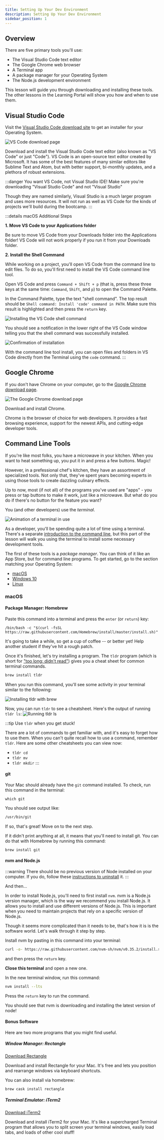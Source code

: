 ```yaml
---
title: Setting Up Your Dev Environment
description: Setting Up Your Dev Environment
sidebar_position: 1
---
```


## Overview

There are five primary tools you'll use:

- The Visual Studio Code text editor
- The Google Chrome web browser
- A Terminal app
- A package manager for your Operating System
- The Node.js development environment

This lesson will guide you through downloading and installing these tools. The other lessons in the Learning Portal will show you how and when to use them.

## Visual Studio Code

Visit the [Visual Studio Code download site](https://code.visualstudio.com/download) to get an installer for your Operating System.

![VS Code download page](./vscode-site.png)

Download and install the Visual Studio Code text editor (also known as "VS Code" or just "Code"). VS Code is an open-source text editor created by Microsoft. It has some of the best features of many similar editors like Sublime Text and Atom, but with better support, bi-monthly updates, and a plethora of robust extensions.

:::danger You want VS Code, not Visual Studio IDE!
Make sure you're downloading "Visual Studio Code" and not "Visual Studio"

Though they are named similarly, Visual Studio is a much larger program and uses more resources. It will not run as well as VS Code for the kinds of projects we'll build during the bootcamp.
:::

:::details macOS Additional Steps

**1. Move VS Code to your Applications folder**

Be sure to move VS Code from your Downloads folder into the Applications folder! VS Code will not work properly if you run it from your Downloads folder.

**2. Install the Shell Command**

While working on a project, you'll open VS Code from the command line to edit files. To do so, you'll first need to install the VS Code command line tool.

Open VS Code and press `Command + Shift + p` (that is, press these three keys at the same time: `Command`, `Shift`, and `p`) to open the Command Palette.

In the Command Palette, type the text "shell command". The top result should be `Shell command: Install 'code' command in PATH`. Make sure this result is highlighted and then press the `return` key.

![Installing the VS Code shell command](./install-code-command.png)

You should see a notification in the lower right of the VS Code window telling you that the shell command was successfully installed.

![Confirmation of installation](./success-install-code.png)

With the command line tool install, you can open files and folders in VS Code directly from the Terminal using the `code` command.
:::

## Google Chrome

If you don't have Chrome on your computer, go to the [Google Chrome download page](https://www.google.com/chrome/).

![The Google Chrome download page](./chrome-site.png)

Download and install Chrome.

Chrome is the browser of choice for web developers. It provides a fast browsing experience, support for the newest APIs, and cutting-edge developer tools.

## Command Line Tools

If you're like most folks, you have a microwave in your kitchen. When you want to heat something up, you put it in and press a few buttons. Magic!

However, in a prefessional chef's kitchen, they have an assortment of specialized tools. Not only that, they've spent years becoming experts in using those tools to create dazzling culinary effects.

Up to now, most (if not all) of the programs you've used are "apps" - you press or tap buttons to make it work, just like a microwave. But what do you do if there's no button for the feature you want?

You (and other developers) use the _terminal_.

![Animation of a terminal in use](./terminal-cowsay.gif)

As a developer, you'll be spending quite a lot of time using a terminal. There's a separate [introduction to the command line](/lessons/dev-fundamentals/cli-101/#learning-objectives), but this part of the lesson will walk you using the terminal to install some necessary development tools.

The first of these tools is a _package manager_. You can think of it like an App Store, but for command line programs.
To get started, go to the section matching your Operating System:

- [macOS](#macos)
- [Windows 10](#windows-10)
- [Linux](#linux)

### macOS

#### Package Manager: Homebrew

Paste this command into a terminal and press the `enter` (or `return`) key:

```
/bin/bash -c "$(curl -fsSL https://raw.githubusercontent.com/Homebrew/install/master/install.sh)"
```

It's going to take a while, so get a cup of coffee -- or better yet! Help another student if they've hit a rough patch.

Once it's finished, let's try installing a program. The `tldr` program (which is short for ["too long; didn't read"](https://en.wikipedia.org/wiki/Wikipedia:Too_long;_didn%27t_read)) gives you a cheat sheet for common terminal commands.

```sh
brew install tldr
```

When you run this command, you'll see some activity in your terminal similar to the following:

![Installing tldr with brew](./brew-install-tldr.png)

Now, you can run `tldr` to see a cheatsheet. Here's the output of running `tldr ls`:
![Running tldr ls](./tldr-ls.png)

:::tip Use `tldr` when you get stuck!

There are a lot of commands to get familiar with, and it's easy to forget how to use them. When you can't quite recall how to use a command, remember `tldr`. Here are some other cheatsheets you can view now:

- `tldr cd`
- `tldr mv`
- `tldr mkdir`
  :::

#### git

Your Mac should already have the `git` command installed. To check, run this command in the terminal:

```
which git
```

You should see output like:

```sh
/usr/bin/git
```

If so, that's great! Move on to the next step.

If it didn't print anything at all, it means that you'll need to install git. You can do that with Homebrew by running this command:

```
brew install git
```

#### nvm and Node.js

:::warning
There should be no previous version of Node installed on your computer. If you do, follow these [instructions to uninstall](https://gist.github.com/nicerobot/2697848) it.
:::

And then...

In order to install Node.js, you'll need to first install `nvm`. nvm is a Node.js version manager, which is the way we recommend you install Node.js. It allows you to install and use different versions of Node.js. This is important when you need to maintain projects that rely on a specific version of Node.js.

Though it seems more complicated than it needs to be, that's how it is is the software world. Let's walk through it step by step.

Install nvm by pasting in this command into your terminal:

```sh
curl -o- https://raw.githubusercontent.com/nvm-sh/nvm/v0.35.2/install.sh | $SHELL
```

and then press the `return` key.

**Close this terminal** and open a new one.

In the new terminal window, run this command:

```sh
nvm install --lts
```

Press the `return` key to run the command.

You should see that nvm is downloading and installing the latest version of node!

#### Bonus Software

Here are two more programs that you might find useful.

##### Window Manager: Rectangle

[Download Rectangle](https://rectangleapp.com/)

Download and install Rectangle for your Mac. It's free and lets you position and rearrange windows via keyboard shortcuts.

You can also install via homebrew:

```sh
brew cask install rectangle
```

##### Terminal Emulator: iTerm2

[Download iTerm2](https://iterm2.com/)

Download and install iTerm2 for your Mac. It's like a supercharged Terminal program that allows you to split screen your terminal windows, easily load tabs, and loads of other cool stuff!
